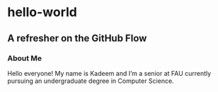 # hello-world
## A refresher on the GitHub Flow
### About Me
Hello everyone! My name is Kadeem and I’m a senior at FAU currently pursuing an undergraduate degree in Computer Science.
